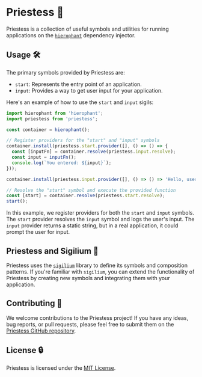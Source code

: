# Priestess 👸

Priestess is a collection of useful symbols and utilities for running applications on the [`hierophant`](https://github.com/phantomaton-ai/hierophant#readme) dependency injector.

## Usage 🛠️

The primary symbols provided by Priestess are:

- `start`: Represents the entry point of an application.
- `input`: Provides a way to get user input for your application.

Here's an example of how to use the `start` and `input` sigils:

```javascript
import hierophant from 'hierophant';
import priestess from 'priestess';

const container = hierophant();

// Register providers for the "start" and "input" symbols
container.install(priestess.start.provider([], () => () => {
  const [inputFn] = container.resolve(priestess.input.resolve);
  const input = inputFn();
  console.log(`You entered: ${input}`);
}));

container.install(priestess.input.provider([], () => () => 'Hello, user!'));

// Resolve the "start" symbol and execute the provided function
const [start] = container.resolve(priestess.start.resolve);
start();
```

In this example, we register providers for both the `start` and `input` symbols. The `start` provider resolves the `input` symbol and logs the user's input. The `input` provider returns a static string, but in a real application, it could prompt the user for input.

## Priestess and Sigilium 🔮

Priestess uses the [`sigilium`](https://github.com/phantomaton-ai/sigilium#readme) library to define its symbols and composition patterns. If you're familiar with `sigilium`, you can extend the functionality of Priestess by creating new symbols and integrating them with your application.

## Contributing 🦄

We welcome contributions to the Priestess project! If you have any ideas, bug reports, or pull requests, please feel free to submit them on the [Priestess GitHub repository](https://github.com/phantomaton-ai/priestess).

## License 🔒

Priestess is licensed under the [MIT License](LICENSE).